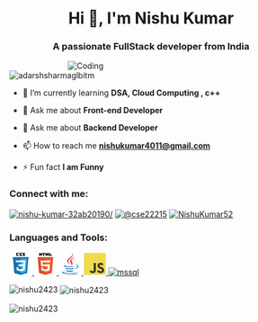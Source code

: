 <h1 align="center">Hi 👋, I'm Nishu Kumar</h1>
<h3 align="center">A passionate FullStack developer from India</h3>
<p><img align="right" alt="Coding" width="400" src="https://i.giphy.com/media/qgQUggAC3Pfv687qPC/giphy.webp" alt="nishu2423" /></p>

<p align="left"> <img src="https://komarev.com/ghpvc/?username=nishu2423&label=Profile%20views&color=0e75b6&style=flat" alt="adarshsharmaglbitm" /> </p>

- 🌱 I’m currently learning **DSA, Cloud Computing , c++**

- 💬 Ask me about **Front-end Developer**
- 💬 Ask me about **Backend Developer**

- 📫 How to reach me **nishukumar4011@gmail.com**

- ⚡ Fun fact **I am Funny**

<h3 align="left">Connect with me:</h3>
<p align="left">
<a href="https://www.linkedin.com/in/nishu-kumar-32ab20190/" target="blank"><img align="center" src="https://raw.githubusercontent.com/rahuldkjain/github-profile-readme-generator/master/src/images/icons/Social/linked-in-alt.svg" alt="nishu-kumar-32ab20190/" height="30" width="40" /></a>
<a href="https://www.hackerrank.com/profile/cse22215" target="blank"><img align="center" src="https://raw.githubusercontent.com/rahuldkjain/github-profile-readme-generator/master/src/images/icons/Social/hackerrank.svg" alt="@cse22215" height="30" width="40" /></a>
<a href="https://leetcode.com/u/NishuKumar52/" target="blank"><img align="center" src="https://raw.githubusercontent.com/rahuldkjain/github-profile-readme-generator/master/src/images/icons/Social/leet-code.svg" alt="NishuKumar52" height="30" width="40" /></a>
</p>

<h3 align="left">Languages and Tools:</h3>
<p align="left"> <a href="https://www.w3schools.com/css/" target="_blank" rel="noreferrer"> <img src="https://raw.githubusercontent.com/devicons/devicon/master/icons/css3/css3-original-wordmark.svg" alt="css3" width="40" height="40"/> </a> <a href="https://www.w3.org/html/" target="_blank" rel="noreferrer"> <img src="https://raw.githubusercontent.com/devicons/devicon/master/icons/html5/html5-original-wordmark.svg" alt="html5" width="40" height="40"/> </a> <a href="https://www.java.com" target="_blank" rel="noreferrer"> <img src="https://raw.githubusercontent.com/devicons/devicon/master/icons/java/java-original.svg" alt="java" width="40" height="40"/> </a> <a href="https://developer.mozilla.org/en-US/docs/Web/JavaScript" target="_blank" rel="noreferrer"> <img src="https://raw.githubusercontent.com/devicons/devicon/master/icons/javascript/javascript-original.svg" alt="javascript" width="40" height="40"/> </a> <a href="https://www.microsoft.com/en-us/sql-server" target="_blank" rel="noreferrer"> <img src="https://www.svgrepo.com/show/303229/microsoft-sql-server-logo.svg" alt="mssql" width="40" height="40"/> </a> </p>

<p><img align="left" src="https://github-readme-stats.vercel.app/api/top-langs?username=nishu2423&show_icons=true&locale=en&layout=compact" alt="nishu2423" /></p>

<p>&nbsp;<img align="center" src="https://github-readme-stats.vercel.app/api?username=nishu2423&show_icons=true&locale=en" alt="nishu2423" /></p>

<p><img align="center" src="https://github-readme-streak-stats.herokuapp.com/?user=nishu2423&" alt="nishu2423" /></p>
